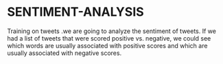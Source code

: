 # SENTIMENT-ANALYSIS
Training on tweets .we are going to analyze the sentiment of tweets. If we had a list of tweets that were scored positive vs. negative, we could see which words are usually associated with positive scores and which are usually associated with negative scores.
